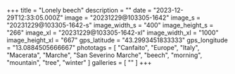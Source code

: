 +++
title = "Lonely beech"
description = ""
date = "2023-12-29T12:33:05.000Z"
image = "20231229@103305-1642"
image_s = "20231229@103305-1642-s"
image_width_s = "400"
image_height_s = "266"
image_xl = "20231229@103305-1642-xl"
image_width_xl = "1000"
image_height_xl = "667"
gps_latitude = "43.2993451833333"
gps_longitude = "13.0884505666667"
phototags = [ "Canfaito", "Europe", "Italy", "Macerata", "Marche", "San Severino Marche", "beech", "morning", "mountain", "tree", "winter" ]
galleries = [ "" ]
+++
